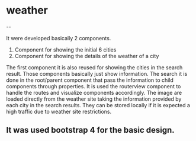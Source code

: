 # weather
--

It were developed basically 2 components.
1. Component for showing the initial 6 cities
2. Component for showing the details of the weather of a city

The first component it is also reused for showing the cities in the search result.
Those components basically just show information. The search it is done in the root/parent component that pass the information to child components through properties.
It is used the routerview component to handle the routes and visualize components accordingly.
The image are loaded directly from the weather site taking the information provided by each city in the search results. They can be stored locally if it is expected a high traffic due to weather site restrictions.

## It was used bootstrap 4 for the basic design.
